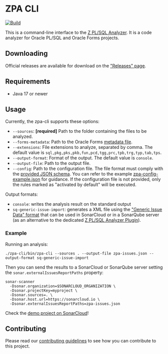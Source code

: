 # ZPA CLI

[![Build](https://github.com/felipebz/zpa-cli/actions/workflows/build.yml/badge.svg?branch=main)](https://github.com/felipebz/zpa-cli/actions/workflows/build.yml)

This is a command-line interface to the [Z PL/SQL Analyzer](https://github.com/felipebz/zpa). It is a code analyzer for Oracle PL/SQL and Oracle Forms projects.

## Downloading

Official releases are available for download on the ["Releases" page](https://github.com/felipebz/zpa-cli/releases).

## Requirements

* Java 17 or newer

## Usage

Currently, the zpa-cli supports these options:

* `--sources`: **[required]** Path to the folder containing the files to be analyzed.
* `--forms-metadata`: Path to the Oracle Forms [metadata file](https://github.com/felipebz/zpa/wiki/Oracle-Forms-support).
* `--extensions`: File extensions to analyze, separated by comma. The default value is `sql,pkg,pks,pkb,fun,pcd,tgg,prc,tpb,trg,typ,tab,tps`.
* `--output-format`: Format of the output. The default value is `console`.  
* `--output-file`: Path to the output file.
* `--config`: Path to the configuration file. The file format must comply with the [provided JSON schema](schema.json).
  You can refer to the example [zpa-config-example.json](zpa-config-example.json) for guidance. If the configuration
  file is not provided, only the rules marked as "activated by default" will be executed.

Output formats:
* `console`: writes the analysis result on the standard output
* `sq-generic-issue-import`: generates a XML file using the ["Generic Issue Data" format](https://docs.sonarqube.org/latest/analysis/generic-issue/) that can be used in SonarCloud or in a SonarQube server (as an alternative to the dedicated [Z PL/SQL Analyzer Plugin](https://github.com/felipebz/zpa)).

### Example

Running an analysis:

`./zpa-cli/bin/zpa-cli --sources . --output-file zpa-issues.json --output-format sq-generic-issue-import`

Then you can send the results to a SonarCloud or SonarQube server setting the `sonar.externalIssuesReportPaths` property:

```
sonar-scanner 
  -Dsonar.organization=$SONARCLOUD_ORGANIZATION \
  -Dsonar.projectKey=myproject \
  -Dsonar.sources=. \
  -Dsonar.host.url=https://sonarcloud.io \
  -Dsonar.externalIssuesReportPaths=zpa-issues.json
```

Check the [demo project on SonarCloud](https://sonarcloud.io/project/issues?id=utPLSQL-zpa-demo&resolved=false)!

## Contributing

Please read our [contributing guidelines](CONTRIBUTING.md) to see how you can contribute to this project.
